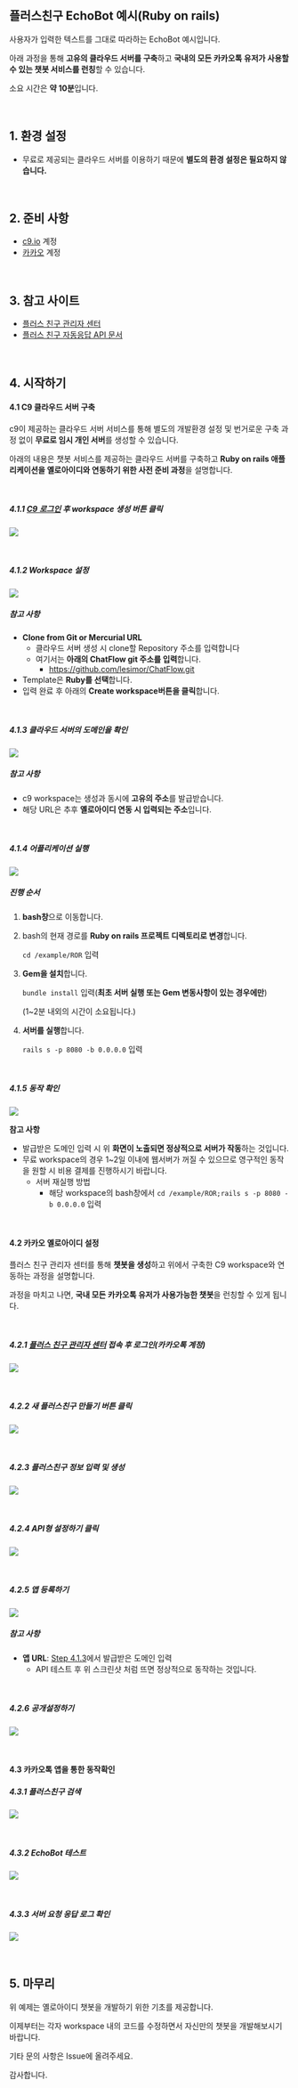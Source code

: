 ## 플러스친구 EchoBot 예시(Ruby on rails)

사용자가 입력한 텍스트를 그대로 따라하는 EchoBot 예시입니다.

아래 과정을 통해 **고유의 클라우드 서버를 구축**하고 **국내의 모든 카카오톡 유저가 사용할 수 있는 챗봇 서비스를 런칭**할 수 있습니다.

소요 시간은 **약 10분**입니다.

</br>

## 1. 환경 설정

- 무료로 제공되는 클라우드 서버를 이용하기 때문에 **별도의 환경 설정은 필요하지 않습니다.**


</br>


## 2. 준비 사항

- [c9.io](https://c9.io/) 계정
- [카카오](https://center-pf.kakao.com/login) 계정


</br>


## 3. 참고 사이트

- [플러스 친구 관리자 센터](https://center-pf.kakao.com/login)
- [플러스 친구 자동응답 API 문서](https://github.com/plusfriend/auto_reply)


</br>


## 4. 시작하기

#### 4.1 C9 클라우드 서버 구축

c9이 제공하는 클라우드 서버 서비스를 통해 별도의 개발환경 설정 및 번거로운 구축 과정 없이 **무료로 임시 개인 서버**를 생성할 수 있습니다.

아래의 내용은 챗봇 서비스를 제공하는 클라우드 서버를 구축하고 **Ruby on rails 애플리케이션을 옐로아이디와 연동하기 위한 사전 준비 과정**을 설명합니다.

</br>

##### 4.1.1 [C9 로그인](https://c9.io/) 후 workspace 생성 버튼 클릭

![](https://ws3.sinaimg.cn/large/006tNc79gy1fl84nyqdh0j31kw0rjq7d.jpg)

</br>

##### 4.1.2 Workspace 설정

![](https://ws1.sinaimg.cn/large/006tNc79gy1fl8it67fukj31kw0vc7bh.jpg)

##### 참고 사항

- **Clone from Git or Mercurial URL**
  - 클라우드 서버 생성 시 clone할 Repository 주소를 입력합니다
  - 여기서는 **아래의 ChatFlow git 주소를 입력**합니다.
    - https://github.com/lesimor/ChatFlow.git
- Template은 **Ruby를 선택**합니다.
- 입력 완료 후 아래의 **Create workspace버튼을 클릭**합니다.

<br/>

##### 4.1.3 클라우드 서버의 도메인을 확인

![](https://ws3.sinaimg.cn/large/006tNc79gy1fl8ipbz9ovj31kw0rogv8.jpg)

##### 참고 사항

- c9 workspace는 생성과 동시에 **고유의 주소**를 발급받습니다.
- 해당 URL은 추후 **옐로아이디 연동 시 입력되는 주소**입니다.

</br>

##### 4.1.4 어플리케이션 실행

![](https://ws4.sinaimg.cn/large/006tKfTcgy1fl8stys87yj31kw0rlqau.jpg)

##### 진행 순서

1. **bash창**으로 이동합니다.

2. bash의 현재 경로를 **Ruby on rails 프로젝트 디렉토리로 변경**합니다.

   `cd /example/ROR` 입력

3. **Gem을 설치**합니다.

   `bundle install` 입력(**최초 서버 실행 또는 Gem 변동사항이 있는 경우에만**)

   (1~2분 내외의 시간이 소요됩니다.)

4. **서버를 실행**합니다.

   `rails s -p 8080 -b 0.0.0.0` 입력

</br>

##### 4.1.5 동작 확인

![](https://ws2.sinaimg.cn/large/006tNc79gy1fl861p54qkj31kw0vudl4.jpg)

**참고 사항**

- 발급받은 도메인 입력 시 위 **화면이 노출되면 정상적으로 서버가 작동**하는 것입니다.
- 무료 workspace의 경우 1~2일 이내에 웹서버가 꺼질 수 있으므로 영구적인 동작을 원할 시 비용 결제를 진행하시기 바랍니다.
  - 서버 재실행 방법
    - 해당 workspace의 bash창에서 `cd /example/ROR;rails s -p 8080 -b 0.0.0.0`  입력

</br>

#### 4.2 카카오 옐로아이디 설정

플러스 친구 관리자 센터를 통해 **챗봇을 생성**하고 위에서 구축한 C9 workspace와 연동하는 과정을 설명합니다.

과정을 마치고 나면, **국내 모든 카카오톡 유저가 사용가능한 챗봇**을 런칭할 수 있게 됩니다.

</br>

##### 4.2.1 [플러스 친구 관리자 센터](https://center-pf.kakao.com/login) 접속 후 로그인(카카오톡 계정)

![](https://ws3.sinaimg.cn/large/006tNc79gy1fl8igw6wkij31kw0rqgp9.jpg)

</br>

##### 4.2.2 새 플러스친구 만들기 버튼 클릭 

![](https://ws3.sinaimg.cn/large/006tNc79gy1fl8imoirvnj31kw0rttd3.jpg)

</br>

##### 4.2.3 플러스친구 정보 입력 및 생성

![](https://ws4.sinaimg.cn/large/006tKfTcgy1fl8t916kd8j31kw0rmdm2.jpg)

</br>

##### 4.2.4 API형 설정하기 클릭

![](https://ws2.sinaimg.cn/large/006tNc79gy1fl8jb4xw3kj31kw0rhagz.jpg)

</br>

##### 4.2.5 앱 등록하기

![](https://ws2.sinaimg.cn/large/006tNc79gy1fl8qk29cdij31kw0rt7dw.jpg)

##### 참고 사항

- **앱 URL**: [Step 4.1.3](https://github.com/lesimor/ChatFlow/tree/kakao-echobot/example/ROR#413-클라우드-서버의-도메인을-확인)에서 발급받은 도메인 입력
  - API 테스트 후 위 스크린샷 처럼 뜨면 정상적으로 동작하는 것입니다.

</br>

##### 4.2.6 공개설정하기

![](https://ws4.sinaimg.cn/large/006tKfTcgy1fl97c6wj7ij31kw0r8n5t.jpg)

</br>

#### 4.3 카카오톡 앱을 통한 동작확인

##### 4.3.1 플러스친구 검색

![](https://ws3.sinaimg.cn/large/006tKfTcgy1fl97xso7urj314a0yqq7p.jpg)

</br>

##### 4.3.2 EchoBot 테스트

![](https://ws4.sinaimg.cn/large/006tKfTcgy1fl984b4spaj30ku11241v.jpg)

</br>

##### 4.3.3 서버 요청 응답 로그 확인

![](https://ws1.sinaimg.cn/large/006tKfTcgy1fl98fmp3taj31kw0roane.jpg)

</br>

## 5. 마무리

위 예제는 옐로아이디 챗봇을 개발하기 위한 기초를 제공합니다.

이제부터는 각자 workspace 내의 코드를 수정하면서 자신만의 챗봇을 개발해보시기 바랍니다.

기타 문의 사항은 Issue에 올려주세요.

감사합니다.

